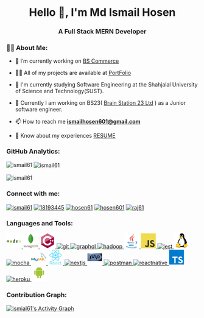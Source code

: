 <h1 align="center">Hello 👋, I'm Md Ismail Hosen</h1>
<h3 align="center">A Full Stack MERN Developer</h3>

<h3 align="left">👨‍💻 About Me:</h3>

- 🔭 I’m currently working on [BS Commerce](https://github.com/BrainStation-23/BS-Commerce)

- 👨‍💻 All of my projects are available at [PortFolio](https://t.ly/Q9De)
- 🤝 I'm currently studying Software Engineering at the Shahjalal University of Science and Technology(SUST).
- 🔭 Currently I am working on BS23( [Brain Station 23 Ltd](https://brainstation-23.com/?ba) ) as a Junior software engineer.

- 📫 How to reach me **ismailhosen601@gmail.com**

- 📄 Know about my experiences [RESUME](https://t.ly/yblg)

<h3 align="left">GitHub Analytics:</h3>
<p><img align="left" src="https://github-readme-stats.vercel.app/api/top-langs?username=ismail61&show_icons=true&locale=en&theme=radical" alt="ismail61" /></p>
<p>&nbsp;<img align="center" src="https://github-readme-stats.vercel.app/api?username=ismail61&show_icons=true&locale=en&theme=radical" alt="ismail61" /></p>


<p><img align="center" src="https://github-readme-streak-stats.herokuapp.com/?user=ismail61&theme=radical" alt="ismail61" /></p>

<h3 align="left">Connect with me:</h3>
<p align="left">
<a href="https://linkedin.com/in/ismail61" target="blank"><img align="center" src="https://raw.githubusercontent.com/rahuldkjain/github-profile-readme-generator/master/src/images/icons/Social/linked-in-alt.svg" alt="ismail61" height="30" width="40" /></a>
<a href="https://stackoverflow.com/users/18193445" target="blank"><img align="center" src="https://raw.githubusercontent.com/rahuldkjain/github-profile-readme-generator/master/src/images/icons/Social/stack-overflow.svg" alt="18193445" height="30" width="40" /></a>
<a href="https://fb.com/hosen61" target="blank"><img align="center" src="https://raw.githubusercontent.com/rahuldkjain/github-profile-readme-generator/master/src/images/icons/Social/facebook.svg" alt="hosen61" height="30" width="40" /></a>
<a href="https://www.codechef.com/users/hosen601" target="blank"><img align="center" src="https://cdn.jsdelivr.net/npm/simple-icons@3.1.0/icons/codechef.svg" alt="hosen601" height="30" width="40" /></a>
<a href="https://codeforces.com/profile/raj61" target="blank"><img align="center" src="https://raw.githubusercontent.com/rahuldkjain/github-profile-readme-generator/master/src/images/icons/Social/codeforces.svg" alt="raj61" height="30" width="40" /></a>
</p>

<h3 align="left">Languages and Tools:</h3>
<p align="left"> <a href="https://nodejs.org" target="_blank" rel="noreferrer"> <img src="https://raw.githubusercontent.com/devicons/devicon/master/icons/nodejs/nodejs-original-wordmark.svg" alt="nodejs" width="40" height="40"/> </a> 
  <a href="https://www.mongodb.com/" target="_blank" rel="noreferrer"> <img src="https://raw.githubusercontent.com/devicons/devicon/master/icons/mongodb/mongodb-original-wordmark.svg" alt="mongodb" width="40" height="40"/> </a><a href="https://www.w3schools.com/cpp/" target="_blank" rel="noreferrer"> <img src="https://raw.githubusercontent.com/devicons/devicon/master/icons/cplusplus/cplusplus-original.svg" alt="cplusplus" width="40" height="40"/> </a> <a href="https://git-scm.com/" target="_blank" rel="noreferrer"> <img src="https://www.vectorlogo.zone/logos/git-scm/git-scm-icon.svg" alt="git" width="40" height="40"/> </a> <a href="https://graphql.org" target="_blank" rel="noreferrer"> <img src="https://www.vectorlogo.zone/logos/graphql/graphql-icon.svg" alt="graphql" width="40" height="40"/> </a> <a href="https://hadoop.apache.org/" target="_blank" rel="noreferrer"> <img src="https://www.vectorlogo.zone/logos/apache_hadoop/apache_hadoop-icon.svg" alt="hadoop" width="40" height="40"/> </a> <a href="https://www.java.com" target="_blank" rel="noreferrer"> <img src="https://raw.githubusercontent.com/devicons/devicon/master/icons/java/java-original.svg" alt="java" width="40" height="40"/> </a> <a href="https://developer.mozilla.org/en-US/docs/Web/JavaScript" target="_blank" rel="noreferrer"> <img src="https://raw.githubusercontent.com/devicons/devicon/master/icons/javascript/javascript-original.svg" alt="javascript" width="40" height="40"/> </a> <a href="https://jestjs.io" target="_blank" rel="noreferrer"> <img src="https://www.vectorlogo.zone/logos/jestjsio/jestjsio-icon.svg" alt="jest" width="40" height="40"/> </a> <a href="https://www.linux.org/" target="_blank" rel="noreferrer"> <img src="https://raw.githubusercontent.com/devicons/devicon/master/icons/linux/linux-original.svg" alt="linux" width="40" height="40"/> </a> <a href="https://mochajs.org" target="_blank" rel="noreferrer"> <img src="https://www.vectorlogo.zone/logos/mochajs/mochajs-icon.svg" alt="mocha" width="40" height="40"/> </a>  <a href="https://www.mysql.com/" target="_blank" rel="noreferrer"> <img src="https://raw.githubusercontent.com/devicons/devicon/master/icons/mysql/mysql-original-wordmark.svg" alt="mysql" width="40" height="40"/> </a><a href="https://reactjs.org/" target="_blank" rel="noreferrer"> <img src="https://raw.githubusercontent.com/devicons/devicon/master/icons/react/react-original-wordmark.svg" alt="react" width="40" height="40"/> </a> <a href="https://nextjs.org/" target="_blank" rel="noreferrer"> <img src="https://cdn.worldvectorlogo.com/logos/nextjs-2.svg" alt="nextjs" width="40" height="40"/> </a>  <a href="https://www.php.net" target="_blank" rel="noreferrer"> <img src="https://raw.githubusercontent.com/devicons/devicon/master/icons/php/php-original.svg" alt="php" width="40" height="40"/> </a> <a href="https://postman.com" target="_blank" rel="noreferrer"> <img src="https://www.vectorlogo.zone/logos/getpostman/getpostman-icon.svg" alt="postman" width="40" height="40"/> </a>  <a href="https://reactnative.dev/" target="_blank" rel="noreferrer"> <img src="https://reactnative.dev/img/header_logo.svg" alt="reactnative" width="40" height="40"/> </a> <a href="https://www.typescriptlang.org/" target="_blank" rel="noreferrer"> <img src="https://raw.githubusercontent.com/devicons/devicon/master/icons/typescript/typescript-original.svg" alt="typescript" width="40" height="40"/> </a>
  <a href="https://heroku.com" target="_blank" rel="noreferrer"> <img src="https://www.vectorlogo.zone/logos/heroku/heroku-icon.svg" alt="heroku" width="40" height="40"/> </a> 
<a href="https://developer.android.com" target="_blank" rel="noreferrer"> <img src="https://raw.githubusercontent.com/devicons/devicon/master/icons/android/android-original-wordmark.svg" alt="android" width="40" height="40"/> </a></p>

<h3 align="left">Contribution Graph:</h3>
<a href="https://github.com/ismail61/github-readme-activity-graph"><img alt="ismial61's Activity Graph" src="https://activity-graph.herokuapp.com/graph?username=ismail61&bg_color=0D1117&color=DA4C7C&line=5BCDEC&point=FFFFFF&hide_border=true" /></a>
<!---
<p align="left"> <img src="https://komarev.com/ghpvc/?username=ismail61&label=Profile%20views&color=0e75b6&style=flat" alt="ismail61" /> </p>
-->
